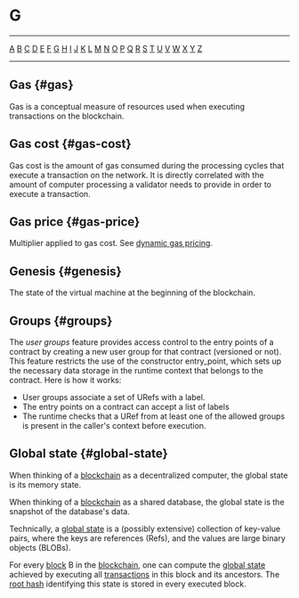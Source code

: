 # G

---

[A](./A.md) [B](./B.md) [C](./C.md) [D](./D.md) [E](./E.md) [F](./F.md) [G](./G.md) [H](./H.md) [I](./I.md) [J](./J.md) [K](./K.md) [L](./L.md) [M](./M.md) [N](./N.md) [O](./O.md) [P](./P.md) [Q](./Q.md) [R](./R.md) [S](./S.md) [T](./T.md) [U](./U.md) [V](./V.md) [W](./W.md) [X](./X.md) [Y](./Y.md) [Z](./Z.md)

---

## Gas {#gas}

Gas is a conceptual measure of resources used when executing transactions on the blockchain.

## Gas cost {#gas-cost}

Gas cost is the amount of gas consumed during the processing cycles that execute a transaction on the network. It is directly correlated with the amount of computer processing a validator needs to provide in order to execute a transaction.

## Gas price {#gas-price}

Multiplier applied to gas cost. See [dynamic gas pricing](../economics/dynamic-gas-pricing.md).

## Genesis {#genesis}

The state of the virtual machine at the beginning of the blockchain.

## Groups {#groups}
The *user groups* feature provides access control to the entry points of a contract by creating a new user group for that contract (versioned or not). This feature restricts the use of the constructor entry_point, which sets up the necessary data storage in the runtime context that belongs to the contract. Here is how it works:
- User groups associate a set of URefs with a label.
- The entry points on a contract can accept a list of labels
- The runtime checks that a URef from at least one of the allowed groups is present in the caller's context before execution.

## Global state {#global-state}

When thinking of a [blockchain](./B.md#blockchain) as a decentralized computer, the global state is its memory state.

When thinking of a [blockchain](./B.md#blockchain) as a shared database, the global state is the snapshot of the database's data.

Technically, a [global state](./G.md#global-state) is a (possibly extensive) collection of key-value pairs, where the keys are references (Refs), and the values are large binary objects (BLOBs).

For every [block](./B.md#block) B in the [blockchain](./B.md#blockchain), one can compute the [global state](./G.md#global-state) achieved by executing all [transactions](./T.md#transaction) in this block and its ancestors. The [root hash](./R.md#root-hash) identifying this state is stored in every executed block.

